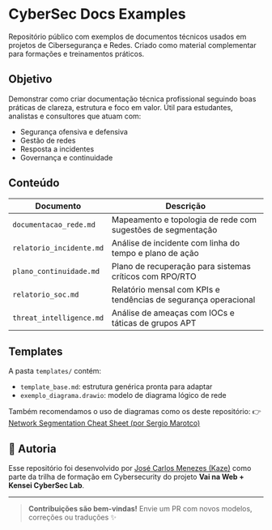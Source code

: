 # CyberSec Docs Examples 

Repositório público com exemplos de documentos técnicos usados em projetos de Cibersegurança e Redes. Criado como material complementar para formações e treinamentos práticos.

## Objetivo

Demonstrar como criar documentação técnica profissional seguindo boas práticas de clareza, estrutura e foco em valor. Útil para estudantes, analistas e consultores que atuam com:

- Segurança ofensiva e defensiva
- Gestão de redes
- Resposta a incidentes
- Governança e continuidade

## Conteúdo

| Documento                     | Descrição                                                      |
|------------------------------|-----------------------------------------------------------------|
| `documentacao_rede.md`       | Mapeamento e topologia de rede com sugestões de segmentação    |
| `relatorio_incidente.md`     | Análise de incidente com linha do tempo e plano de ação        |
| `plano_continuidade.md`      | Plano de recuperação para sistemas críticos com RPO/RTO        |
| `relatorio_soc.md`           | Relatório mensal com KPIs e tendências de segurança operacional|
| `threat_intelligence.md`     | Análise de ameaças com IOCs e táticas de grupos APT            |

## Templates

A pasta `templates/` contém:
- `template_base.md`: estrutura genérica pronta para adaptar
- `exemplo_diagrama.drawio`: modelo de diagrama lógico de rede

Também recomendamos o uso de diagramas como os deste repositório:
👉 [Network Segmentation Cheat Sheet (por Sergio Marotco)](https://github.com/sergiomarotco/Network-segmentation-cheat-sheet)

## 👥 Autoria

Esse repositório foi desenvolvido por [José Carlos Menezes (Kaze)](https://github.com/...) como parte da trilha de formação em Cybersecurity do projeto **Vai na Web + Kensei CyberSec Lab**.

---

> **Contribuições são bem-vindas!** Envie um PR com novos modelos, correções ou traduções ✨
